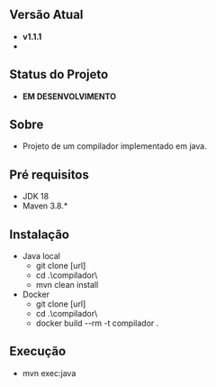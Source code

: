 ## Versão Atual
- **v1.1.1**
- 
## Status do Projeto
- **EM DESENVOLVIMENTO**

## Sobre
- Projeto de um compilador implementado em java.

## Pré requisitos
- JDK 18
- Maven 3.8.*

## Instalação
- Java local
  - git clone [url]
  - cd .\compilador\
  - mvn clean install
- Docker
  - git clone [url]
  - cd .\compilador\
  - docker build --rm -t compilador .
## Execução
- mvn exec:java
